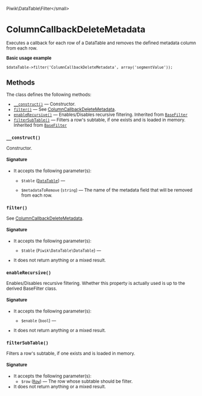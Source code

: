 <small>Piwik\DataTable\Filter\</small>

ColumnCallbackDeleteMetadata
============================

Executes a callback for each row of a DataTable and removes the defined metadata column from each row.

**Basic usage example**

    $dataTable->filter('ColumnCallbackDeleteMetadata', array('segmentValue'));

Methods
-------

The class defines the following methods:

- [`__construct()`](#__construct) &mdash; Constructor.
- [`filter()`](#filter) &mdash; See [ColumnCallbackDeleteMetadata](/api-reference/Piwik/DataTable/Filter/ColumnCallbackDeleteMetadata).
- [`enableRecursive()`](#enablerecursive) &mdash; Enables/Disables recursive filtering. Inherited from [`BaseFilter`](../../../Piwik/DataTable/BaseFilter.md)
- [`filterSubTable()`](#filtersubtable) &mdash; Filters a row's subtable, if one exists and is loaded in memory. Inherited from [`BaseFilter`](../../../Piwik/DataTable/BaseFilter.md)

<a name="__construct" id="__construct"></a>
<a name="__construct" id="__construct"></a>
### `__construct()`

Constructor.

#### Signature

-  It accepts the following parameter(s):
    - `$table` ([`DataTable`](../../../Piwik/DataTable.md)) &mdash;
      
    - `$metadataToRemove` (`string`) &mdash;
       The name of the metadata field that will be removed from each row.

<a name="filter" id="filter"></a>
<a name="filter" id="filter"></a>
### `filter()`

See [ColumnCallbackDeleteMetadata](/api-reference/Piwik/DataTable/Filter/ColumnCallbackDeleteMetadata).

#### Signature

-  It accepts the following parameter(s):
    - `$table` (`Piwik\DataTable\DataTable`) &mdash;
      
- It does not return anything or a mixed result.

<a name="enablerecursive" id="enablerecursive"></a>
<a name="enableRecursive" id="enableRecursive"></a>
### `enableRecursive()`

Enables/Disables recursive filtering. Whether this property is actually used
is up to the derived BaseFilter class.

#### Signature

-  It accepts the following parameter(s):
    - `$enable` (`bool`) &mdash;
      
- It does not return anything or a mixed result.

<a name="filtersubtable" id="filtersubtable"></a>
<a name="filterSubTable" id="filterSubTable"></a>
### `filterSubTable()`

Filters a row's subtable, if one exists and is loaded in memory.

#### Signature

-  It accepts the following parameter(s):
    - `$row` ([`Row`](../../../Piwik/DataTable/Row.md)) &mdash;
       The row whose subtable should be filter.
- It does not return anything or a mixed result.

